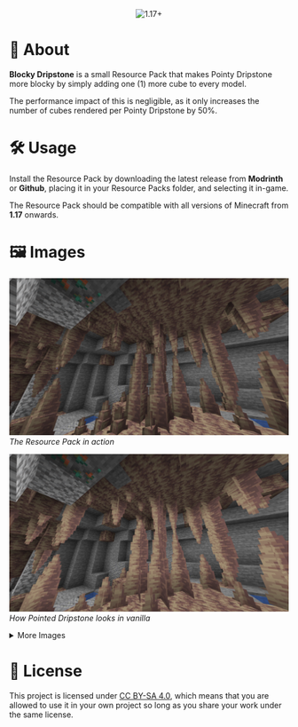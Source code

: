 <div align="center">

  <img src="https://img.shields.io/badge/MC-1.17+-735450?style=for-the-badge" alt="1.17+">

</div>


# 📖 About


**Blocky Dripstone** is a small Resource Pack that makes Pointy Dripstone more blocky by simply adding one (1) more cube to every model.

The performance impact of this is negligible, as it only increases the number of cubes rendered per Pointy Dripstone by 50%.

# 🛠️ Usage

Install the Resource Pack by downloading the latest release from **Modrinth** or **Github**, placing it in your Resource Packs folder, and selecting it in-game.

The Resource Pack should be compatible with all versions of Minecraft from **1.17** onwards.

# 🖼️ Images


![Preview](assets/preview.png)
*The Resource Pack in action*

![Default](assets/default.png)
*How Pointed Dripstone looks in vanilla*

<details>
<summary>More Images</Summary><br>

![Cave Cliff](assets/cave_cliff.png)
*Underground cliff*

![Pocket](assets/pocket.png)
*No escape*

![The Maw](assets/the_maw.png)
*I'm gonna eat'cha!*

![Spiky](assets/spiky.png)
*Ouch! Spiky!*

</details>

# 🪪 License

This project is licensed under [CC BY-SA 4.0](https://creativecommons.org/licenses/by-sa/4.0/), which means that you are allowed to use it in your own project so long as you share your work under the same license.